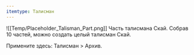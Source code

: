 ```yaml
---
itemtype: Талисман
---
```

![[Temp/Placeholder_Talisman_Part.png]]
Часть талисмана Скай. Собрав 10 частей, можно создать целый талисман Скай.

Примените здесь: Талисман > Архив.
